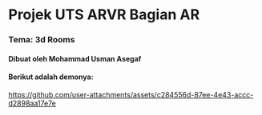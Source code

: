 # Projek UTS ARVR Bagian AR
### Tema: 3d Rooms

#### Dibuat oleh Mohammad Usman Asegaf

#### Berikut adalah demonya:

https://github.com/user-attachments/assets/c284556d-87ee-4e43-accc-d2898aa17e7e


